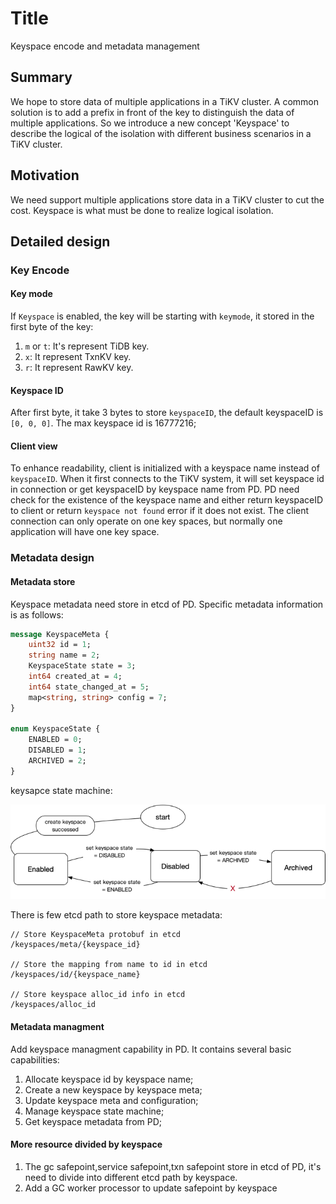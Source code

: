 # Title

Keyspace encode and metadata management

## Summary

We hope to store data of multiple applications in a TiKV cluster. 
A common solution is to add a prefix in front of the key to distinguish the data of multiple applications. 
So we introduce a new concept 'Keyspace' to describe the logical of the isolation with different business scenarios in a TiKV cluster.

## Motivation

We need support multiple applications store data in a TiKV cluster to cut the cost. Keyspace is what must be done to realize logical isolation.

## Detailed design

### Key Encode

#### Key mode
If ```Keyspace``` is enabled, the key will be starting with `keymode`, it stored in the first byte of the key:
1. `m` or `t`: It's represent TiDB key.
2. `x`: It represent TxnKV key.
3. `r`: It represent RawKV key.

#### Keyspace ID
After first byte, it take 3 bytes to store `keyspaceID`, the default keyspaceID is `[0, 0, 0]`.
The max keyspace id is 16777216;

#### Client view

To enhance readability, client is initialized with a keyspace name instead of `keyspaceID`. 
When it first connects to the TiKV system, it will set keyspace id in connection or get keyspaceID by keyspace name from PD. 
PD need check for the existence of the keyspace name and either return keyspaceID to client or return `keyspace not found` error if it does not exist.
The client connection can only operate on one key spaces, but normally one application will have one key space.

### Metadata design

#### Metadata store
Keyspace metadata need store in etcd of PD.
Specific metadata information is as follows:

```protobuf
message KeyspaceMeta {
    uint32 id = 1;
    string name = 2;
    KeyspaceState state = 3;
    int64 created_at = 4;
    int64 state_changed_at = 5;
    map<string, string> config = 7;
}

enum KeyspaceState {
    ENABLED = 0;
    DISABLED = 1;
    ARCHIVED = 2;
}
```

keysapce state machine: 

![keyspace state machine](../media/keyspace.png)


There is few etcd path to store keyspace metadata:
```shell
// Store KeyspaceMeta protobuf in etcd
/keyspaces/meta/{keyspace_id}

// Store the mapping from name to id in etcd
/keyspaces/id/{keyspace_name}

// Store keyspace alloc_id info in etcd 
/keyspaces/alloc_id

```

#### Metadata managment
Add keyspace managment capability in PD. It contains several basic capabilities:
1. Allocate keyspace id by keyspace name;
2. Create a new keyspace by keyspace meta;
3. Update keyspace meta and configuration;
4. Manage keyspace state machine;
5. Get keyspace metadata from PD;

#### More resource divided by keyspace

1. The gc safepoint,service safepoint,txn safepoint store in etcd of PD, it's need to divide into different etcd path by keyspace.
2. Add a GC worker processor to update safepoint by keyspace



